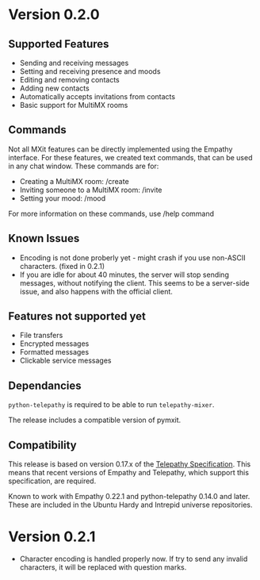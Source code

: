 # Version 0.2.0 #

## Supported Features ##

  * Sending and receiving messages
  * Setting and receiving presence and moods
  * Editing and removing contacts
  * Adding new contacts
  * Automatically accepts invitations from contacts
  * Basic support for MultiMX rooms

## Commands ##

Not all MXit features can be directly implemented using the Empathy interface. For these features, we created text commands, that can be used in any chat window. These commands are for:
  * Creating a MultiMX room: /create
  * Inviting someone to a MultiMX room: /invite
  * Setting your mood: /mood

For more information on these commands, use /help command

## Known Issues ##
  * Encoding is not done proberly yet - might crash if you use non-ASCII characters. (fixed in 0.2.1)
  * If you are idle for about 40 minutes, the server will stop sending messages, without notifying the client. This seems to be a server-side issue, and also happens with the official client.


## Features not supported yet ##
  * File transfers
  * Encrypted messages
  * Formatted messages
  * Clickable service messages

## Dependancies ##
`python-telepathy` is required to be able to run `telepathy-mixer`.

The release includes a compatible version of pymxit.

## Compatibility ##
This release is based on version 0.17.x of the [Telepathy Specification](http://telepathy.freedesktop.org/spec.html). This means that recent versions of Empathy and Telepathy, which support this specification, are required.

Known to work with Empathy 0.22.1 and python-telepathy 0.14.0 and later. These are included in the Ubuntu Hardy and Intrepid universe repositories.

# Version 0.2.1 #
  * Character encoding is handled properly now. If try to send any invalid characters, it will be replaced with question marks.